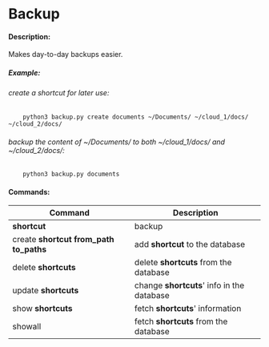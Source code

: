 # Backup


#### Description:

Makes day-to-day backups easier.


##### Example:


###### _create a shortcut for later use:_
        python3 backup.py create documents ~/Documents/ ~/cloud_1/docs/ ~/cloud_2/docs/

###### _backup the content of ~/Documents/ to both ~/cloud_1/docs/ and ~/cloud_2/docs/:_
        python3 backup.py documents


#### Commands:
Command                                  | Description
-----------------------------------------|------------------------------------
**shortcut**                             | backup
create **shortcut from_path to_paths**   | add **shortcut** to the database
delete **shortcuts**                     | delete **shortcuts** from the database
update **shortcuts**                     | change **shortcuts**' info in the database
show **shortcuts**                       | fetch **shortcuts**' information
showall                                  | fetch **shortcuts** from the database
